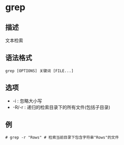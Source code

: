 # grep

## 描述

文本检索

## 语法格式

```
grep [OPTIONS] 关键词 [FILE...]
```

## 选项

- -i : 忽略大小写
- -R/-r : 递归的检索目录下的所有文件(包括子目录)

## 例

    # grep -r "Rows" # 检索当前目录下包含字符串"Rows"的文件